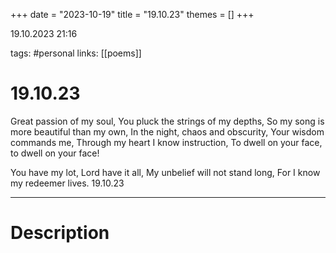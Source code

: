 +++
date = "2023-10-19"
title = "19.10.23"
themes = []
+++

19.10.2023 21:16

tags: #personal
links: [[poems]]

# 19.10.23

Great passion of my soul,
You pluck the strings of my depths,
So my song is more beautiful than my own,
In the night, chaos and obscurity,
Your wisdom commands me,
Through my heart I know instruction,
To dwell on your face, to dwell on your face!

You have my lot, Lord have it all,
My unbelief will not stand long,
For I know my redeemer lives.
19.10.23

---

# Description

